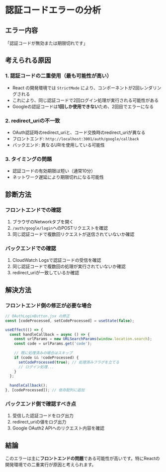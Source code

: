 # 認証コードエラーの分析

## エラー内容
「認証コードが無効または期限切れです」

## 考えられる原因

### 1. 認証コードの二重使用（最も可能性が高い）
- React の開発環境では `StrictMode` により、コンポーネントが2回レンダリングされる
- これにより、同じ認証コードで2回ログイン処理が実行される可能性がある
- Googleの認証コードは**1回しか使用できない**ため、2回目でエラーになる

### 2. redirect_uriの不一致
- OAuth認証時のredirect_uriと、コード交換時のredirect_uriが異なる
- フロントエンド: `http://localhost:3001/auth/google/callback`
- バックエンド: 異なるURIを使用している可能性

### 3. タイミングの問題
- 認証コードの有効期限は短い（通常10分）
- ネットワーク遅延により期限切れになる可能性

## 診断方法

### フロントエンドでの確認
1. ブラウザのNetworkタブを開く
2. `/auth/google/login`へのPOSTリクエストを確認
3. 同じ認証コードで複数回リクエストが送信されていないか確認

### バックエンドでの確認
1. CloudWatch Logsで認証コードの受信を確認
2. 同じ認証コードで複数回の処理が実行されていないか確認
3. redirect_uriが一致しているか確認

## 解決方法

### フロントエンド側の修正が必要な場合

```javascript
// OAuthLoginButton.jsx の修正
const [codeProcessed, setCodeProcessed] = useState(false);

useEffect(() => {
  const handleCallback = async () => {
    const urlParams = new URLSearchParams(window.location.search);
    const code = urlParams.get('code');
    
    // 既に処理済みの場合はスキップ
    if (code && !codeProcessed) {
      setCodeProcessed(true); // 処理済みフラグを立てる
      // ログイン処理...
    }
  };
  
  handleCallback();
}, [codeProcessed]); // 依存配列に追加
```

### バックエンド側で確認すべき点
1. 受信した認証コードをログ出力
2. redirect_uriの値をログ出力
3. Google OAuth2 APIへのリクエスト内容を確認

## 結論
このエラーは主に**フロントエンドの問題**である可能性が高いです。特にReactの開発環境での二重実行が原因と考えられます。